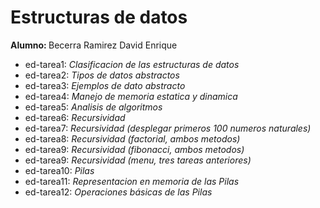 <h1>Estructuras de datos</h1>
<b>Alumno: </b>Becerra Ramirez David Enrique
<ul>
<li b>ed-tarea1: </b> <i> Clasificacion de las estructuras de datos</i>
<li b>ed-tarea2: </b> <i> Tipos de datos abstractos</i>
<li b>ed-tarea3: </b> <i> Ejemplos de dato abstracto</i>
<li b>ed-tarea4: </b> <i> Manejo de memoria estatica y dinamica</i>
<li b>ed-tarea5: </b> <i> Analisis de algoritmos</i>
<li b>ed-tarea6: </b> <i> Recursividad</i>
<li b>ed-tarea7: </b> <i> Recursividad (desplegar primeros 100 numeros naturales)</i>
<li b>ed-tarea8: </b> <i> Recursividad (factorial, ambos metodos)</i>
<li b>ed-tarea9: </b> <i> Recursividad (fibonacci, ambos metodos)</i>
<li b>ed-tarea9: </b> <i> Recursividad (menu, tres tareas anteriores)</i>
<li b>ed-tarea10: </b> <i> Pilas</i>
<li b>ed-tarea11: </b> <i> Representacion en memoria de las Pilas</i>
<li b>ed-tarea12: </b> <i> Operaciones básicas de las Pilas</i>
</ul>
